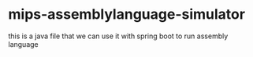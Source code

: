 # mips-assemblylanguage-simulator
this is a java file that we can use it with spring boot to run assembly language
